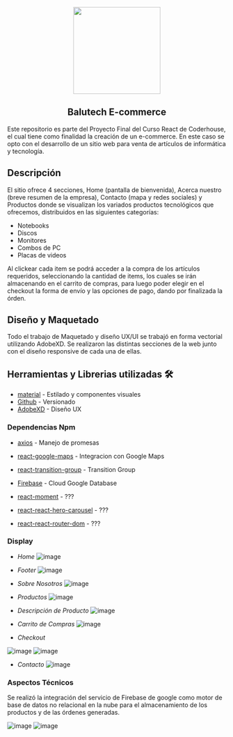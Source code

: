 
<p align="center">    
  <img align="center" src="https://user-images.githubusercontent.com/83429848/127074805-52de262d-cc34-4044-93b0-4c79422fab22.png" data-canonical-src="https://user-images.githubusercontent.com/83429848/127074805-52de262d-cc34-4044-93b0-4c79422fab22.png" width="200" height="200" />
  <h2 align="center">Balutech E-commerce</h2>
</p>

Este repositorio es parte del Proyecto Final del Curso React de Coderhouse, el cual tiene como finalidad la creación de un e-commerce. En este caso se opto con el desarrollo de un sitio web para venta de artículos de informática y tecnología.

## Descripción

El sitio ofrece 4 secciones, Home (pantalla de bienvenida), Acerca nuestro (breve resumen de la empresa), Contacto (mapa y redes sociales) y Productos donde se visualizan los variados productos tecnológicos que ofrecemos, distribuidos en las siguientes categorías:

* Notebooks
* Discos
* Monitores
* Combos de PC
* Placas de videos

Al clickear cada item se podrá acceder a la compra de los artículos requeridos, seleccionando la cantidad de items, los cuales se irán almacenando en el carrito de compras, para luego poder elegir en el checkout la forma de envío y las opciones de pago, dando por finalizada la órden. 

## Diseño y Maquetado

Todo el trabajo de Maquetado y diseño UX/UI se trabajó en forma vectorial utilizando AdobeXD. 
Se realizaron las distintas secciones de la web junto con el diseño responsive de cada una de ellas.

##  Herramientas y Librerias utilizadas 🛠️

* [material](https://material-ui.com/) - Estilado y componentes visuales
* [Github](https://github.org/) - Versionado
* [AdobeXD](https://www.adobe.com/products/xd.html/) - Diseño UX

### Dependencias Npm
* [axios](https://www.npmjs.com/package/axios) - Manejo de promesas
* [react-google-maps](https://www.npmjs.com/package/@react-google-maps/api) - Integracion con Google Maps
* [react-transition-group](https://github.com/reactjs/react-transition-group) - Transition Group
* [Firebase](https://firebase.google.com/) - Cloud Google Database

* [react-moment](https://???) - ???
* [react-react-hero-carousel](https://???) - ???
* [react-react-router-dom](https://???) - ???

### Display

* *Home*
![image](https://user-images.githubusercontent.com/83429848/127089317-98e05c39-d3a3-441d-8109-2299e7c7b729.png)

* *Footer*
![image](https://user-images.githubusercontent.com/83429848/127074750-9c135005-2e8c-4375-a0ef-15b6c7c8b40a.png)

* *Sobre Nosotros*
![image](https://user-images.githubusercontent.com/83429848/127074730-0650c141-409d-404e-9c4e-8516851799db.png)

* *Productos*
![image](https://user-images.githubusercontent.com/83429848/127089495-d6a30b71-16df-4c2e-866d-6a6662cc3f48.png)

* *Descripción de Producto*
![image](https://user-images.githubusercontent.com/83429848/127076527-6e8a7179-63c1-4414-b85d-912d664440ba.png)

* *Carrito de Compras*
![image](https://user-images.githubusercontent.com/83429848/127076694-97056aa1-fd76-41b4-bd5d-635c4d359ba0.png)

* *Checkout*

![image](https://user-images.githubusercontent.com/83429848/127076758-bdda3d47-15c3-4531-b282-396c3b301b5d.png)
![image](https://user-images.githubusercontent.com/83429848/127077079-40555313-a631-412d-85c6-b5ad8aad0639.png)

* *Contacto*
![image](https://user-images.githubusercontent.com/83429848/127089643-275fc9b6-6bbf-448e-8887-08b660e85692.png)

### Aspectos Técnicos

Se realizó la integración del servicio de Firebase de google como motor de base de datos no relacional en la nube para el almacenamiento de los productos y de las órdenes generadas.

![image](https://user-images.githubusercontent.com/83429848/127078135-ac2e3992-1278-4735-a65f-785d70614bf5.png)
![image](https://user-images.githubusercontent.com/83429848/127078167-02a5459f-060d-4e58-b6b9-88a21c0447be.png)

